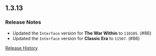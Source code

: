 ## 1.3.13

### Release Notes

- Updated the `Interface` version for **The War Within** to `110105`. (#86)
- Updated the `Interface` version for **Classic Era** to `11507`. (#86)

[Release History](https://github.com/SFX-WoW/AceGUI-3.0_SFX-Widgets/wiki/History)

